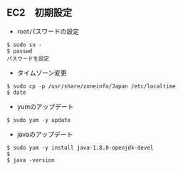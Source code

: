 ## EC2　初期設定

* rootパスワードの設定
```
$ sudo su -
$ passwd
パスワードを設定
```
* タイムゾーン変更
```
$ sudo cp -p /usr/share/zoneinfo/Japan /etc/localtime
$ date
```

* yumのアップデート
```
$ sudo yum -y update
```

* javaのアップデート
```
$ sudo yum -y install java-1.8.0-openjdk-devel
$ 
$ java -version
```